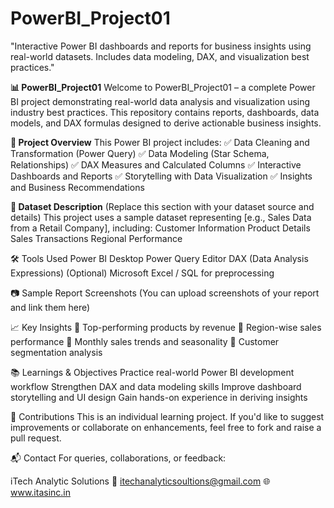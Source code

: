 # PowerBI_Project01
"Interactive Power BI dashboards and reports for business insights using real-world datasets. Includes data modeling, DAX, and visualization best practices."

**📊 PowerBI_Project01**
Welcome to PowerBI_Project01 – a complete Power BI project demonstrating real-world data analysis and visualization using industry best practices. This repository contains reports, dashboards, data models, and DAX formulas designed to derive actionable business insights.

**📁 Project Overview**
This Power BI project includes:
✅ Data Cleaning and Transformation (Power Query)
✅ Data Modeling (Star Schema, Relationships)
✅ DAX Measures and Calculated Columns
✅ Interactive Dashboards and Reports
✅ Storytelling with Data Visualization
✅ Insights and Business Recommendations

**🧾 Dataset Description**
(Replace this section with your dataset source and details)
This project uses a sample dataset representing [e.g., Sales Data from a Retail Company], including:
Customer Information
Product Details
Sales Transactions
Regional Performance

🛠 Tools Used
Power BI Desktop
Power Query Editor
DAX (Data Analysis Expressions)
(Optional) Microsoft Excel / SQL for preprocessing

📷 Sample Report Screenshots
(You can upload screenshots of your report and link them here)


📈 Key Insights
📌 Top-performing products by revenue
📌 Region-wise sales performance
📌 Monthly sales trends and seasonality
📌 Customer segmentation analysis

📚 Learnings & Objectives
Practice real-world Power BI development workflow
Strengthen DAX and data modeling skills
Improve dashboard storytelling and UI design
Gain hands-on experience in deriving insights

🤝 Contributions
This is an individual learning project. If you'd like to suggest improvements or collaborate on enhancements, feel free to fork and raise a pull request.

📬 Contact
For queries, collaborations, or feedback:

iTech Analytic Solutions
📧 itechanalyticsoultions@gmail.com
🌐 www.itasinc.in
